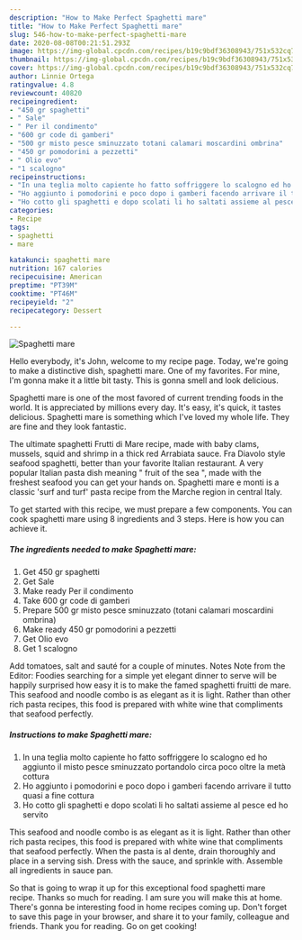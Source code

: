 ```yaml
---
description: "How to Make Perfect Spaghetti mare"
title: "How to Make Perfect Spaghetti mare"
slug: 546-how-to-make-perfect-spaghetti-mare
date: 2020-08-08T00:21:51.293Z
image: https://img-global.cpcdn.com/recipes/b19c9bdf36308943/751x532cq70/spaghetti-mare-recipe-main-photo.jpg
thumbnail: https://img-global.cpcdn.com/recipes/b19c9bdf36308943/751x532cq70/spaghetti-mare-recipe-main-photo.jpg
cover: https://img-global.cpcdn.com/recipes/b19c9bdf36308943/751x532cq70/spaghetti-mare-recipe-main-photo.jpg
author: Linnie Ortega
ratingvalue: 4.8
reviewcount: 40820
recipeingredient:
- "450 gr spaghetti"
- " Sale"
- " Per il condimento"
- "600 gr code di gamberi"
- "500 gr misto pesce sminuzzato totani calamari moscardini ombrina"
- "450 gr pomodorini a pezzetti"
- " Olio evo"
- "1 scalogno"
recipeinstructions:
- "In una teglia molto capiente ho fatto soffriggere lo scalogno ed ho aggiunto il misto pesce sminuzzato portandolo circa poco oltre la metà cottura"
- "Ho aggiunto i pomodorini e poco dopo i gamberi facendo arrivare il tutto quasi a fine cottura"
- "Ho cotto gli spaghetti e dopo scolati li ho saltati assieme al pesce ed ho servito"
categories:
- Recipe
tags:
- spaghetti
- mare

katakunci: spaghetti mare 
nutrition: 167 calories
recipecuisine: American
preptime: "PT39M"
cooktime: "PT46M"
recipeyield: "2"
recipecategory: Dessert

---
```



![Spaghetti mare](https://img-global.cpcdn.com/recipes/b19c9bdf36308943/751x532cq70/spaghetti-mare-recipe-main-photo.jpg)

Hello everybody, it's John, welcome to my recipe page. Today, we're going to make a distinctive dish, spaghetti mare. One of my favorites. For mine, I'm gonna make it a little bit tasty. This is gonna smell and look delicious.

Spaghetti mare is one of the most favored of current trending foods in the world. It is appreciated by millions every day. It's easy, it's quick, it tastes delicious. Spaghetti mare is something which I've loved my whole life. They are fine and they look fantastic.

The ultimate spaghetti Frutti di Mare recipe, made with baby clams, mussels, squid and shrimp in a thick red Arrabiata sauce. Fra Diavolo style seafood spaghetti, better than your favorite Italian restaurant. A very popular Italian pasta dish meaning &#34; fruit of the sea &#34;, made with the freshest seafood you can get your hands on. Spaghetti mare e monti is a classic &#39;surf and turf&#39; pasta recipe from the Marche region in central Italy.


To get started with this recipe, we must prepare a few components. You can cook spaghetti mare using 8 ingredients and 3 steps. Here is how you can achieve it.

<!--inarticleads1-->

##### The ingredients needed to make Spaghetti mare:

1. Get 450 gr spaghetti
1. Get  Sale
1. Make ready  Per il condimento
1. Take 600 gr code di gamberi
1. Prepare 500 gr misto pesce sminuzzato (totani calamari moscardini ombrina)
1. Make ready 450 gr pomodorini a pezzetti
1. Get  Olio evo
1. Get 1 scalogno


Add tomatoes, salt and sauté for a couple of minutes. Notes Note from the Editor: Foodies searching for a simple yet elegant dinner to serve will be happily surprised how easy it is to make the famed spaghetti fruitti de mare. This seafood and noodle combo is as elegant as it is light. Rather than other rich pasta recipes, this food is prepared with white wine that compliments that seafood perfectly. 

<!--inarticleads2-->

##### Instructions to make Spaghetti mare:

1. In una teglia molto capiente ho fatto soffriggere lo scalogno ed ho aggiunto il misto pesce sminuzzato portandolo circa poco oltre la metà cottura
1. Ho aggiunto i pomodorini e poco dopo i gamberi facendo arrivare il tutto quasi a fine cottura
1. Ho cotto gli spaghetti e dopo scolati li ho saltati assieme al pesce ed ho servito


This seafood and noodle combo is as elegant as it is light. Rather than other rich pasta recipes, this food is prepared with white wine that compliments that seafood perfectly. When the pasta is al dente, drain thoroughly and place in a serving sish. Dress with the sauce, and sprinkle with. Assemble all ingredients in sauce pan. 

So that is going to wrap it up for this exceptional food spaghetti mare recipe. Thanks so much for reading. I am sure you will make this at home. There's gonna be interesting food in home recipes coming up. Don't forget to save this page in your browser, and share it to your family, colleague and friends. Thank you for reading. Go on get cooking!
